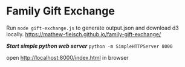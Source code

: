 # Family Gift Exchange

Run `node gift-exchange.js` to generate output.json and download d3 locally.
https://mathew-fleisch.github.io/family-gift-exchange/

***Start simple python web server***
`python -m SimpleHTTPServer 8000`

open [http://localhost:8000/index.html](http://localhost:8000) in browser
